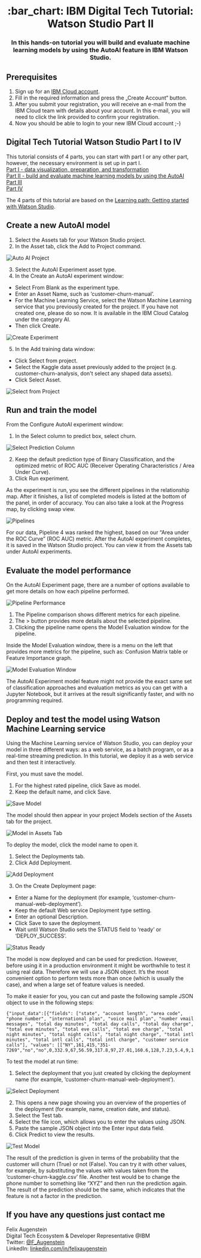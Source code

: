 <h1 align="center" style="border-bottom: none;">:bar_chart: IBM Digital Tech Tutorial: Watson Studio Part II</h1>
<h3 align="center">In this hands-on tutorial you will build and evaluate machine learning models by using the AutoAI feature in IBM Watson Studio.</h3>

## Prerequisites

1. Sign up for an [IBM Cloud account](https://cloud.ibm.com/registration).
2. Fill in the required information and press the „Create Account“ button.
3. After you submit your registration, you will receive an e-mail from the IBM Cloud team with details about your account. In this e-mail, you will need to click the link provided to confirm your registration.
4. Now you should be able to login to your new IBM Cloud account ;-)

## Digital Tech Tutorial Watson Studio Part I to IV

This tutorial consists of 4 parts, you can start with part I or any other part, however, the necessary environment is set up in part I.<br>
[Part I - data visualization, preparation, and transformation](https://github.com/FelixAugenstein/digital-tech-tutorial-watson-studio)<br>
[Part II - build and evaluate machine learning models by using the AutoAI](https://github.com/FelixAugenstein/digital-tech-tutorial-watson-studio-part-ii/)<br>
[Part III](https://github.com/FelixAugenstein/digital-tech-tutorial-watson-studio-part-iii/)<br>
[Part IV](https://github.com/FelixAugenstein/digital-tech-tutorial-watson-studio-part-iv/)

The 4 parts of this tutorial are based on the [Learning path: Getting started with Watson Studio](https://developer.ibm.com/series/learning-path-watson-studio/).

## Create a new AutoAI model

1. Select the Assets tab for your Watson Studio project.
2. In the Asset tab, click the Add to Project command.

![Auto AI Project](readme_images/auto-ai-project.png)

3. Select the AutoAI Experiment asset type.
4. In the Create an AutoAI experiment window:

- Select From Blank as the experiment type.
- Enter an Asset Name, such as ‘customer-churn-manual’.
- For the Machine Learning Service, select the Watson Machine Learning service that you previously created for the project. If you have not created one, please do so now. It is available in the IBM Cloud Catalog under the category AI.
- Then click Create.

![Create Experiment](readme_images/create-experiment.png)

5. In the Add training data window:

- Click Select from project.
- Select the Kaggle data asset previously added to the project (e.g. customer-churn-analysis, don't select any shaped data assets).
- Click Select Asset.

![Select from Project](readme_images/select-from-project.png)

## Run and train the model

From the Configure AutoAI experiment window:

1. In the Select column to predict box, select churn.

![Select Prediction Column](readme_images/prediction-column.png)

2. Keep the default prediction type of Binary Classification, and the optimized metric of ROC AUC (Receiver Operating Characteristics / Area Under Curve).
3. Click Run experiment.

As the experiment is run, you see the different pipelines in the relationship map. After it finishes, a list of completed models is listed at the bottom of the panel, in order of accuracy. You can also take a look at the Progress map, by clicking swap view.

![Pipelines](readme_images/pipelines.png)

For our data, Pipeline 4 was ranked the highest, based on our “Area under the ROC Curve” (ROC AUC) metric. After the AutoAI experiment completes, it is saved in the Watson Studio project. You can view it from the Assets tab under AutoAI experiments.

## Evaluate the model performance

On the AutoAI Experiment page, there are a number of options available to get more details on how each pipeline performed.

![Pipeline Performance](readme_images/pipeline-performance.png)

1. The Pipeline comparison shows different metrics for each pipeline.
2. The > button provides more details about the selected pipeline.
3. Clicking the pipeline name opens the Model Evaluation window for the pipeline.

Inside the Model Evaluation window, there is a menu on the left that provides more metrics for the pipeline, such as: Confusion Matrix table or Feature Importance graph.

![Model Evaluation Window](readme_images/model-evaluation-window.png)

The AutoAI Experiment model feature might not provide the exact same set of classification approaches and evaluation metrics as you can get with a Jupyter Notebook, but it arrives at the result significantly faster, and with no programming required.

## Deploy and test the model using Watson Machine Learning service

Using the Machine Learning service of Watson Studio, you can deploy your model in three different ways: as a web service, as a batch program, or as a real-time streaming prediction. In this tutorial, we deploy it as a web service and then test it interactively.

First, you must save the model.

1. For the highest rated pipeline, click Save as model.
2. Keep the default name, and click Save.

![Save Model](readme_images/save-model.png)

The model should then appear in your project Models section of the Assets tab for the project.

![Model in Assets Tab](readme_images/model-assets.png)

To deploy the model, click the model name to open it.

1. Select the Deployments tab.
2. Click Add Deployment.

![Add Deployment](readme_images/add-deployment.png)

3. On the Create Deployment page:

- Enter a Name for the deployment (for example, ‘customer-churn-manual-web-deployment’).
- Keep the default Web service Deployment type setting.
- Enter an optional Description.
- Click Save to save the deployment.
- Wait until Watson Studio sets the STATUS field to ‘ready’ or ‘DEPLOY_SUCCESS’.

![Status Ready](readme_images/status-ready.png)

The model is now deployed and can be used for prediction. However, before using it in a production environment it might be worthwhile to test it using real data. Therefore we will use a JSON object. It’s the most convenient option to perform tests more than once (which is usually the case), and when a large set of feature values is needed.

To make it easier for you, you can cut and paste the following sample JSON object to use in the following steps:

```
{"input_data":[{"fields": ["state", "account length", "area code", "phone number", "international plan", "voice mail plan", "number vmail messages", "total day minutes", "total day calls", "total day charge", "total eve minutes", "total eve calls", "total eve charge", "total night minutes", "total night calls", "total night charge", "total intl minutes", "total intl calls", "total intl charge", "customer service calls"], "values": [["NY",161,415,"351-7269","no","no",0,332.9,67,56.59,317.8,97,27.01,160.6,128,7.23,5.4,9,1.46,4]]}]}
```

To test the model at run time:

1. Select the deployment that you just created by clicking the deployment name (for example, ‘customer-churn-manual-web-deployment’).

![Select Deployment](readme_images/select-deployment.png)

2. This opens a new page showing you an overview of the properties of the deployment (for example, name, creation date, and status).
3. Select the Test tab.
4. Select the file icon, which allows you to enter the values using JSON.
5. Paste the sample JSON object into the Enter input data field.
6. Click Predict to view the results.

![Test Model](readme_images/test-model.png)

The result of the prediction is given in terms of the probability that the customer will churn (True) or not (False). You can try it with other values, for example, by substituting the values with values taken from the ‘customer-churn-kaggle.csv’ file. Another test would be to change the phone number to something like “XYZ” and then run the prediction again. The result of the prediction should be the same, which indicates that the feature is not a factor in the prediction.

## If you have any questions just contact me

Felix Augenstein<br>
Digital Tech Ecosystem & Developer Representative @IBM<br>
Twitter: [@F_Augenstein](https://twitter.com/F_Augenstein)<br>
LinkedIn: [linkedin.com/in/felixaugenstein](https://www.linkedin.com/in/felixaugenstein/)
